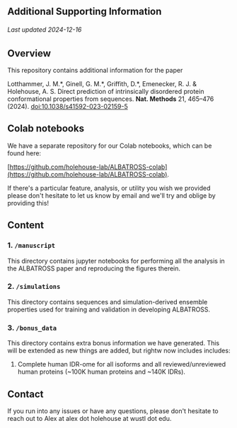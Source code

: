 ## Additional Supporting Information
###### Last updated 2024-12-16

## Overview
This repository contains additional information for the paper


Lotthammer, J. M.\*, Ginell, G. M.\*, Griffith, D.\*, Emenecker, R. J. & Holehouse, A. S. Direct prediction of intrinsically disordered protein conformational properties from sequences. **Nat. Methods**  21, 465–476 (2024). [doi:10.1038/s41592-023-02159-5](https://www.nature.com/articles/s41592-023-02159-5)

## Colab notebooks
We have a separate repository for our Colab notebooks, which can be found here:

[https://github.com/holehouse-lab/ALBATROSS-colab](https://github.com/holehouse-lab/ALBATROSS-colab). 

If there's a particular feature, analysis, or utility you wish we provided please don't hesitate to let us know by email and we'll try and oblige by providing this!

## Content

### 1. `/manuscript`
This directory contains jupyter notebooks for performing all the analysis in the ALBATROSS paper and reproducing the figures therein.

### 2. `/simulations`
This directory contains sequences and simulation-derived ensemble properties used for training and validation in developing ALBATROSS.

### 3. `/bonus_data`
This directory contains extra bonus information we have generated. This will be extended as new things are added, but rightw now includes includes:

1. Complete human IDR-ome for all isoforms and all reviewed/unreviewed human proteins (~100K human proteins and ~140K IDRs).

## Contact
If you run into any issues or have any questions, please don't hesitate to reach out to Alex at alex dot holehouse at wustl dot edu.




